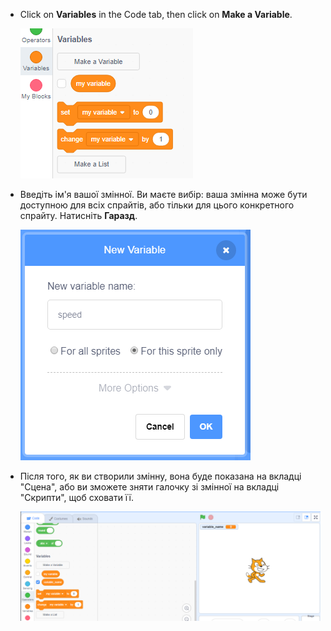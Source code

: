 + Click on **Variables** in the Code tab, then click on **Make a Variable**.
    
    ![Variable blocks](images/data-blocks.png)

+ Введіть ім'я вашої змінної. Ви маєте вибір: ваша змінна може бути доступною для всіх спрайтів, або тільки для цього конкретного спрайту. Натисніть **Гаразд**.
    
    ![Створити змінну](images/create-variable.png)

+ Після того, як ви створили змінну, вона буде показана на вкладці "Сцена", або ви зможете зняти галочку зі змінної на вкладці "Скрипти", щоб сховати її.
    
    ![Variable on the stage](images/variable-show.png)